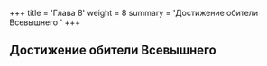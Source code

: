 +++
title = 'Глава 8'
weight = 8
summary = 'Достижение обители Всевышнего '
+++
## Достижение обители Всевышнего
